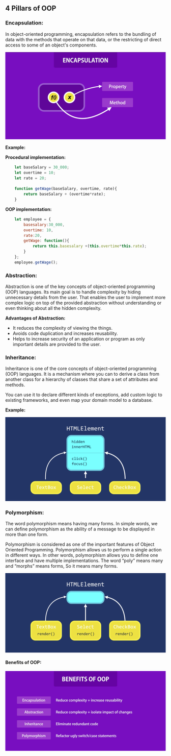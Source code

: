 ## 4 Pillars of OOP

### **Encapsulation:**

In object-oriented programming, encapsulation refers to the bundling of data with the methods that operate on that data, or the restricting of direct access to some of an object's components.

![encapsulation](/Images/encapsulation.png)

**Example:**

**Procedural implementation:**
```js
    let baseSalary = 30_000;
    let overtime = 10;
    let rate = 20;

    function getWage(baseSalary, overtime, rate){
        return baseSalary + (overtime*rate);
    }
```

**OOP implementation:**
```js
    let employee = {
        basesalary:30_000,
        overtime: 10,
        rate:20,
        getWage: function(){
            return this.basesalary +(this.overtime*this.rate);
        }
    };
    employee.getWage();
```

### **Abstraction:**

Abstraction is one of the key concepts of object-oriented programming (OOP) languages. Its main goal is to handle complexity by hiding unnecessary details from the user. That enables the user to implement more complex logic on top of the provided abstraction without understanding or even thinking about all the hidden complexity.

**Advantages of Abstraction:**
- It reduces the complexity of viewing the things.
- Avoids code duplication and increases reusability.
- Helps to increase security of an application or program as only important details are provided to the user.

### **Inheritance**: 

Inheritance is one of the core concepts of object-oriented programming (OOP) languages. It is a mechanism where you can to derive a class from another class for a hierarchy of classes that share a set of attributes and methods.

You can use it to declare different kinds of exceptions, add custom logic to existing frameworks, and even map your domain model to a database.

**Example:**

![inheritance](/Images/Inheritance.png)

### **Polymorphism:**

The word polymorphism means having many forms. In simple words, we can define polymorphism as the ability of a message to be displayed in more than one form.

Polymorphism is considered as one of the important features of Object Oriented Programming. Polymorphism allows us to perform a single action in different ways. In other words, polymorphism allows you to define one interface and have multiple implementations. The word “poly” means many and “morphs” means forms, So it means many forms.

![Polymorphism](/Images/Polymorphism.png)


#### Benefits of OOP:

![Benefits of OOP](/Images/Benefits.png)